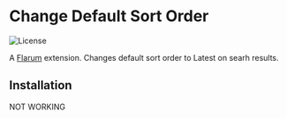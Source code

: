 # Change Default Sort Order

![License](https://img.shields.io/badge/license-MIT-blue.svg)

A [Flarum](http://flarum.org) extension. Changes default sort order to Latest on searh results.

## Installation

NOT WORKING
